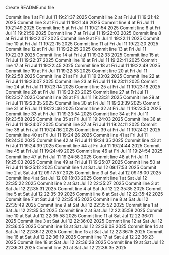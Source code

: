 Create README.md file 



Commit line 1 at Fri Jul 11 19:21:37 2025
Commit line 2 at Fri Jul 11 19:21:42 2025
Commit line 3 at Fri Jul 11 19:21:46 2025
Commit line 4 at Fri Jul 11 19:21:49 2025
Commit line 5 at Fri Jul 11 19:21:54 2025
Commit line 6 at Fri Jul 11 19:21:59 2025
Commit line 7 at Fri Jul 11 19:22:03 2025
Commit line 8 at Fri Jul 11 19:22:07 2025
Commit line 9 at Fri Jul 11 19:22:11 2025
Commit line 10 at Fri Jul 11 19:22:15 2025
Commit line 11 at Fri Jul 11 19:22:20 2025
Commit line 12 at Fri Jul 11 19:22:25 2025
Commit line 13 at Fri Jul 11 19:22:29 2025
Commit line 14 at Fri Jul 11 19:22:33 2025
Commit line 15 at Fri Jul 11 19:22:37 2025
Commit line 16 at Fri Jul 11 19:22:41 2025
Commit line 17 at Fri Jul 11 19:22:45 2025
Commit line 18 at Fri Jul 11 19:22:49 2025
Commit line 19 at Fri Jul 11 19:22:53 2025
Commit line 20 at Fri Jul 11 19:22:58 2025
Commit line 21 at Fri Jul 11 19:23:02 2025
Commit line 22 at Fri Jul 11 19:23:07 2025
Commit line 23 at Fri Jul 11 19:23:11 2025
Commit line 24 at Fri Jul 11 19:23:14 2025
Commit line 25 at Fri Jul 11 19:23:18 2025
Commit line 26 at Fri Jul 11 19:23:23 2025
Commit line 27 at Fri Jul 11 19:23:27 2025
Commit line 28 at Fri Jul 11 19:23:31 2025
Commit line 29 at Fri Jul 11 19:23:35 2025
Commit line 30 at Fri Jul 11 19:23:39 2025
Commit line 31 at Fri Jul 11 19:23:46 2025
Commit line 32 at Fri Jul 11 19:23:50 2025
Commit line 33 at Fri Jul 11 19:23:54 2025
Commit line 34 at Fri Jul 11 19:23:58 2025
Commit line 35 at Fri Jul 11 19:24:03 2025
Commit line 36 at Fri Jul 11 19:24:07 2025
Commit line 37 at Fri Jul 11 19:24:11 2025
Commit line 38 at Fri Jul 11 19:24:16 2025
Commit line 39 at Fri Jul 11 19:24:21 2025
Commit line 40 at Fri Jul 11 19:24:26 2025
Commit line 41 at Fri Jul 11 19:24:30 2025
Commit line 42 at Fri Jul 11 19:24:35 2025
Commit line 43 at Fri Jul 11 19:24:39 2025
Commit line 44 at Fri Jul 11 19:24:44 2025
Commit line 45 at Fri Jul 11 19:24:49 2025
Commit line 46 at Fri Jul 11 19:24:54 2025
Commit line 47 at Fri Jul 11 19:24:58 2025
Commit line 48 at Fri Jul 11 19:25:03 2025
Commit line 49 at Fri Jul 11 19:25:07 2025
Commit line 50 at Fri Jul 11 19:25:12 2025
Commit line 1 at Sat Jul 12 09:17:53 2025
Commit line 2 at Sat Jul 12 09:17:57 2025
Commit line 3 at Sat Jul 12 09:18:00 2025
Commit line 4 at Sat Jul 12 09:18:03 2025
Commit line 1 at Sat Jul 12 22:35:22 2025
Commit line 2 at Sat Jul 12 22:35:27 2025
Commit line 3 at Sat Jul 12 22:35:31 2025
Commit line 4 at Sat Jul 12 22:35:35 2025
Commit line 5 at Sat Jul 12 22:35:39 2025
Commit line 6 at Sat Jul 12 22:35:42 2025
Commit line 7 at Sat Jul 12 22:35:45 2025
Commit line 8 at Sat Jul 12 22:35:49 2025
Commit line 9 at Sat Jul 12 22:35:52 2025
Commit line 1 at Sat Jul 12 22:35:54 2025
Commit line 2 at Sat Jul 12 22:35:58 2025
Commit line 10 at Sat Jul 12 22:35:58 2025
Commit line 11 at Sat Jul 12 22:36:01 2025
Commit line 3 at Sat Jul 12 22:36:02 2025
Commit line 12 at Sat Jul 12 22:36:05 2025
Commit line 13 at Sat Jul 12 22:36:08 2025
Commit line 14 at Sat Jul 12 22:36:12 2025
Commit line 15 at Sat Jul 12 22:36:15 2025
Commit line 16 at Sat Jul 12 22:36:19 2025
Commit line 17 at Sat Jul 12 22:36:23 2025
Commit line 18 at Sat Jul 12 22:36:28 2025
Commit line 19 at Sat Jul 12 22:36:31 2025
Commit line 20 at Sat Jul 12 22:36:35 2025
